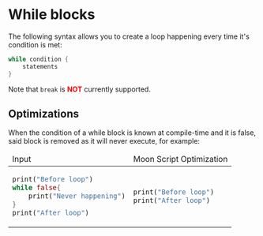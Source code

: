 # While blocks

The following syntax allows you to create a loop happening every time
it's condition is met:

````rust
while condition {
    statements
}
````

Note that ``break`` is <span style="color:red">**NOT**</span> currently
supported.

## Optimizations

When the condition of a while block is known at compile-time and it is
false, said block is removed as it will never execute, for example:

<table>
<thead>
<td> Input </td> <td> Moon Script Optimization </td>
</thead>
<tr>
<td>

````rust
print("Before loop")
while false{
    print("Never happening")
}
print("After loop")
````

</td>
<td>

````rust
print("Before loop")
print("After loop")
````

</td>
</tr>
</table>